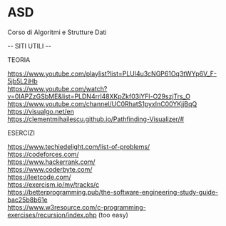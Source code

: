 # ASD
Corso di Algoritmi e Strutture Dati

-- SITI UTILI --

TEORIA

https://www.youtube.com/playlist?list=PLUl4u3cNGP61Oq3tWYp6V_F-5jb5L2iHb  
https://www.youtube.com/watch?v=0IAPZzGSbME&list=PLDN4rrl48XKpZkf03iYFl-O29szjTrs_O  
https://www.youtube.com/channel/UC0RhatS1pyxInC00YKjjBqQ  
https://visualgo.net/en  
https://clementmihailescu.github.io/Pathfinding-Visualizer/#  

ESERCIZI

https://www.techiedelight.com/list-of-problems/  
https://codeforces.com/  
https://www.hackerrank.com/  
https://www.coderbyte.com/  
https://leetcode.com/  
https://exercism.io/my/tracks/c  
https://betterprogramming.pub/the-software-engineering-study-guide-bac25b8b61e  
https://www.w3resource.com/c-programming-exercises/recursion/index.php (too easy)
